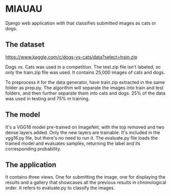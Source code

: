 # MIAUAU
Django web application with that classifies submitted images as cats or dogs.
## The dataset
https://www.kaggle.com/c/dogs-vs-cats/data?select=train.zip

Dogs vs. Cats was used in a competition. The test.zip file isn't labeled, so only the train.zip file was used. It contains 25,000 images of cats and dogs.

To preprocess it for the data generator, have train.zip extracted in the same folder as prep.py. The algorithm will separate the images into train and test folders, and then further separate them into cats and dogs. 25% of the data was used in testing and 75% in training.
## The model
It's a VGG16 model pre-trained on ImageNet, with the top removed and two dense layers added. Only the new layers are trainable. It's included in the vgg16.py file, but there's no need to run it. The evaluate.py file loads the trained model and evaluates samples, returning the label and its corresponding probability.
## The application
It contains three views. One for submitting the image, one for displaying the results and a gallery that showcases all the previous results in chronological order. It refers to evaluate.py to classify the images.
